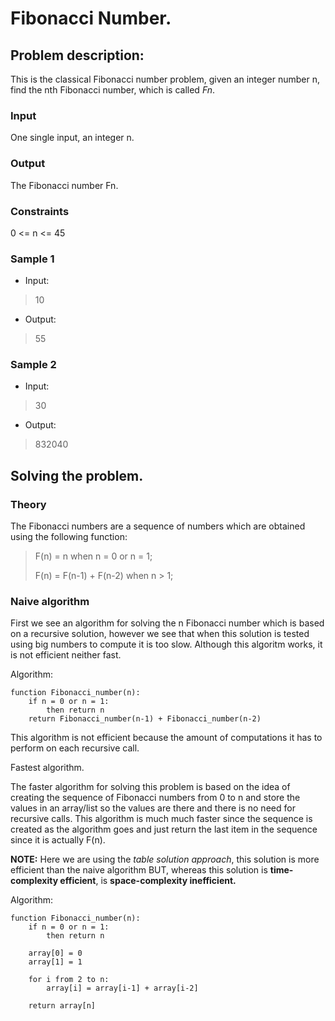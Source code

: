 # Fibonacci Number. 

## Problem description:

This is the classical Fibonacci number problem, given an integer number n, find the nth Fibonacci number, which is called *Fn*.

### Input

One single input, an integer n.

### Output

The Fibonacci number Fn.

### Constraints

0 <= n <= 45

### Sample 1

* Input:

> 10

* Output:

> 55 


### Sample 2

* Input:

> 30

* Output:

> 832040


## Solving the problem.

### Theory

The Fibonacci numbers are a sequence of numbers which are obtained using the following function:

> 	F(n) = n			when n = 0 or n = 1;
>
> 	F(n) = F(n-1) + F(n-2)		when n > 1;


### Naive algorithm

First we see an algorithm for solving the n Fibonacci number which is based on a recursive solution, however we see that when this solution is tested using big numbers to compute it is too slow. Although this algoritm works, it is not efficient neither fast.

Algorithm:
	
	function Fibonacci_number(n):
		if n = 0 or n = 1: 
			then return n
		return Fibonacci_number(n-1) + Fibonacci_number(n-2)

This algorithm is not efficient because the amount of computations it has to perform on each recursive call. 

Fastest algorithm.

The faster algorithm for solving this problem is based on the idea of creating the sequence of Fibonacci numbers from 0 to n and store the values in an array/list so the values are there and there is no need for recursive calls. This algorithm is much much faster since the sequence is created as the algorithm goes and just return the last item in the sequence since it is actually F(n).

**NOTE:** Here we are using the *table solution approach*, this solution is more efficient than the naive algorithm BUT, whereas this solution is **time-complexity efficient**, is **space-complexity inefficient.** 

Algorithm:

	function Fibonacci_number(n):
		if n = 0 or n = 1:
			then return n
		
		array[0] = 0
		array[1] = 1

		for i from 2 to n:
			array[i] = array[i-1] + array[i-2]

		return array[n]


